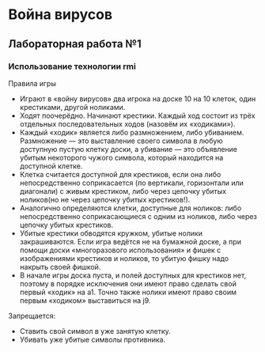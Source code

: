 # Война вирусов
## Лабораторная работа №1
### Использование технологии rmi

Правила игры

+ Играют в «войну вирусов» два игрока на доске 10 на 10 клеток, один крестиками, другой ноликами.
+ Ходят поочерёдно. Начинают крестики. Каждый ход состоит из трёх отдельных последовательных ходов (назовём их «ходиками»).
+ Каждый «ходик» является либо размножением, либо убиванием. Размножение — это выставление своего символа в любую доступную пустую клетку доски, а убивание — это объявление убитым некоторого чужого символа, который находится на доступной клетке.
+ Клетка считается доступной для крестиков, если она либо непосредственно соприкасается (по вертикали, горизонтали или диагонали) с живым крестиком, либо через цепочку убитых ноликов(но не через цепочку убитых крестиков!).
+ Аналогично определяются клетки, доступные для ноликов: либо непосредственно соприкасающиеся с одним из ноликов, либо через цепочку убитых крестиков.
+ Убитые крестики обводятся кружком, убитые нолики закрашиваются. Если игра ведётся не на бумажной доске, а при помощи доски «многоразового использования» и фишек с изображениями крестиков и ноликов, то убитую фишку надо накрыть своей фишкой.
+ В начале игры доска пуста, и полей доступных для крестиков нет, поэтому в порядке исключения они имеют право сделать свой первый «ходик» на a1. Точно также нолики имеют право своим первым «ходиком» выставиться на j9.

Запрещается:
+ Ставить свой символ в уже занятую клетку.
+ Убивать уже убитые символы противника.